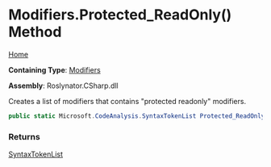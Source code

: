 # Modifiers\.Protected\_ReadOnly\(\) Method

[Home](../../../../README.md)

**Containing Type**: [Modifiers](../README.md)

**Assembly**: Roslynator\.CSharp\.dll

  
Creates a list of modifiers that contains "protected readonly" modifiers\.

```csharp
public static Microsoft.CodeAnalysis.SyntaxTokenList Protected_ReadOnly()
```

### Returns

[SyntaxTokenList](https://docs.microsoft.com/en-us/dotnet/api/microsoft.codeanalysis.syntaxtokenlist)

